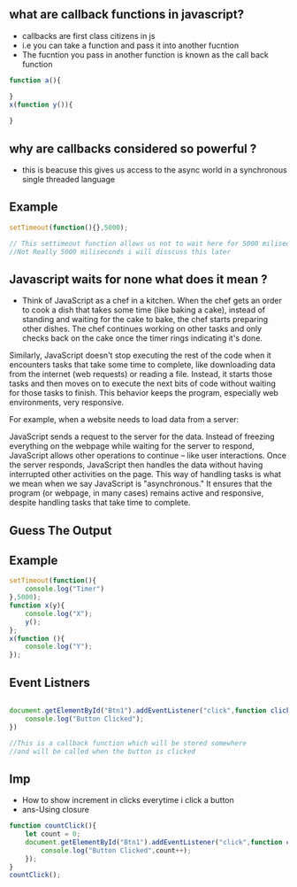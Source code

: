 <!-- Before disscussinng about the callback you should be aware of 2 things
1.Synchronous js 
2.First class function
3.Browsers Apis
 -->


## what are callback functions in javascript?

- callbacks are first class citizens in js
- i.e you can take a function and pass it into another fucntion
- The fucntion you pass in another function is known as the call back function

```js
function a(){

}
x(function y()){
    
}
```

## why are callbacks considered so powerful ?

- this is beacuse this gives us access to the async world in a synchronous single threaded language

## Example
```js
setTimeout(function(){},5000);

// This settimeout function allows us not to wait here for 5000 miliseconds rather do rest of our work then after 5000 miliseconds execute this function.
//Not Really 5000 miliseconds i will disscuss this later
```

## Javascript waits for none what does it mean ?

- Think of JavaScript as a chef in a kitchen. When the chef gets an order to cook a dish that takes some time (like baking a cake), instead of standing and waiting for the cake to bake, the chef starts preparing other dishes. The chef continues working on other tasks and only checks back on the cake once the timer rings indicating it's done.

Similarly, JavaScript doesn't stop executing the rest of the code when it encounters tasks that take some time to complete, like downloading data from the internet (web requests) or reading a file. Instead, it starts those tasks and then moves on to execute the next bits of code without waiting for those tasks to finish. This behavior keeps the program, especially web environments, very responsive.

For example, when a website needs to load data from a server:

JavaScript sends a request to the server for the data.
Instead of freezing everything on the webpage while waiting for the server to respond, JavaScript allows other operations to continue – like user interactions.
Once the server responds, JavaScript then handles the data without having interrupted other activities on the page.
This way of handling tasks is what we mean when we say JavaScript is "asynchronous." It ensures that the program (or webpage, in many cases) remains active and responsive, despite handling tasks that take time to complete.

## Guess The Output 
## Example
```js
setTimeout(function(){
    console.log("Timer")
},5000);
function x(y){
    console.log("X");
    y();
};
x(function (){
    console.log("Y");
});

```
## Event Listners 

```js

document.getElementById("Btn1").addEventListener("click",function clicked(){
    console.log("Button Clicked");
})

//This is a callback function which will be stored somewhere
//and will be called when the button is clicked 
```

## Imp

- How to show increment in clicks everytime i click a button
- ans-Using closure

```javascript
function countClick(){
    let count = 0;
    document.getElementById("Btn1").addEventListener("click",function clicked(){
        console.log("Button Clicked",count++);
    });
}
countClick();
```